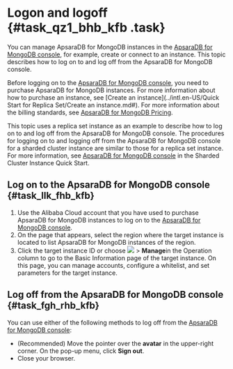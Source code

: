 # Logon and logoff {#task_qz1_bhb_kfb .task}

You can manage ApsaraDB for MongoDB instances in the [ApsaraDB for MongoDB console](https://mongodb.console.aliyun.com/), for example, create or connect to an instance. This topic describes how to log on to and log off from the ApsaraDB for MongoDB console.

Before logging on to the [ApsaraDB for MongoDB console](https://mongodb.console.aliyun.com/), you need to purchase ApsaraDB for MongoDB instances. For more information about how to purchase an instance, see [Create an instance](../intl.en-US/Quick Start for Replica Set/Create an instance.md#). For more information about the billing standards, see [ApsaraDB for MongoDB Pricing](https://www.alibabacloud.com/product/apsaradb-for-mongodb/pricing).

This topic uses a replica set instance as an example to describe how to log on to and log off from the ApsaraDB for MongoDB console. The procedures for logging on to and logging off from the ApsaraDB for MongoDB console for a sharded cluster instance are similar to those for a replica set instance. For more information, see [ApsaraDB for MongoDB console](https://www.alibabacloud.com/help/doc-detail/55112.htm) in the Sharded Cluster Instance Quick Start.

## Log on to the ApsaraDB for MongoDB console {#task_llk_fhb_kfb}

1.  Use the Alibaba Cloud account that you have used to purchase ApsaraDB for MongoDB instances to log on to the [ApsaraDB for MongoDB console](https://mongodb.console.aliyun.com/).
2.  On the page that appears, select the region where the target instance is located to list ApsaraDB for MongoDB instances of the region.
3.  Click the target instance ID or choose **![](http://static-aliyun-doc.oss-cn-hangzhou.aliyuncs.com/assets/img/6660/155615960513206_en-US.png)** \> **Manage**in the Operation column to go to the Basic Information page of the target instance. On this page, you can manage accounts, configure a whitelist, and set parameters for the target instance.

## Log off from the ApsaraDB for MongoDB console {#task_fgh_rhb_kfb}

You can use either of the following methods to log off from the [ApsaraDB for MongoDB console](https://mongodb.console.aliyun.com/):

-   \(Recommended\) Move the pointer over the **avatar** in the upper-right corner. On the pop-up menu, click **Sign out**.
-   Close your browser.

